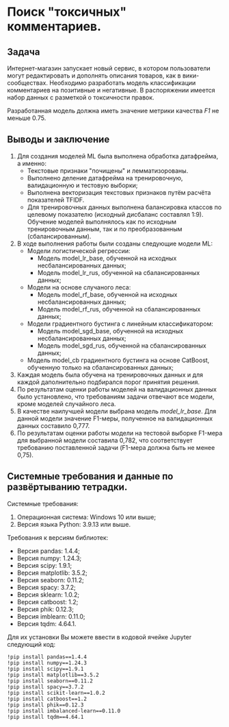 # Поиск "токсичных" комментариев.

## Задача
Интернет-магазин запускает новый сервис, в котором пользователи могут редактировать и дополнять описания товаров, как в вики-сообществах. Необходимо разработать модель классификации комментариев на позитивные и негативные. В распоряжении имеется набор данных с разметкой о токсичности правок. 

Разработанная модель должна иметь значение метрики качества *F1* не меньше 0.75. 

## Выводы и заключение
1. Для создания моделей ML была выполнена обработка датафрейма, а именно:
   - Текстовые признаки "почищены" и лемматизорованы.
   - Выполнено деление датафрейма на тренировочную, валидационную и тестовую выборки;
   - Выполнена векторизация текстовых признаков путём расчёта показателей TFIDF.
   - Для тренировочных данных выполнена балансировка классов по целевому показателю (исходный дисбаланс составлял 1:9). Обучение моделей выполнялось как по исходным тренировочным данным, так и по преобразованным (сбалансированным).
2. В ходе выполнения работы были созданы следующие модели ML:
   - Модели логистической регрессии:
      - Модель model_lr_base, обученной на исходных несбалансированных данных;
      - Модель model_lr_rus, обученной на сбалансированных данных;
   - Модели на основе случаного леса:
      - Модель model_rf_base, обученной на исходных несбалансированных данных;
      - Модель model_rf_rus, обученной на сбалансированных данных;
   - Модели градиентного бустинга с линейным классификатором:
      - Модель model_sgd_base, обученной на исходных несбалансированных данных;
      - Модель model_sgd_rus, обученной на сбалансированных данных;
   - Модель model_cb градиентного бустинга на основе CatBoost, обученную только на сбалансированных данных;
3. Каждая модель была обучена на тренировочных данных и для каждой даполнительно подбирался порог принятия решения.
4. По результатам оценки работы моделей на валидационных данных было установлено, что требованиям задачи отвечают все модели, кроме моделей случайного леса.
5. В качестве наилучшей модели выбрана модель *model_lr_base*. Для данной модели значение F1-меры, полученное на валидационных данных составило 0,777.
6. По результатам оценки работы модели на тестовой выборке F1-мера для выбранной модели составила 0,782, что соответствует требованию поставленной задачи (F1-мера должна быть не менее 0,75).

## Системные требования и данные по развёртыванию тетрадки.
Системные требования:
1. Операционная система: Windows 10 или выше;
2. Версия языка Python: 3.9.13 или выше.
   
Требования к версиям библиотек:
- Версия pandas: 1.4.4;
- Версия numpy: 1.24.3;
- Версия scipy: 1.9.1;
- Версия matplotlib: 3.5.2;
- Версия seaborn: 0.11.2;
- Версия spacy: 3.7.2;
- Версия sklearn: 1.0.2;
- Версия catboost: 1.2;
- Версия phik: 0.12.3;
- Версия imblearn: 0.11.0;
- Версия tqdm: 4.64.1.
  
Для их установки Вы можете ввести в кодовой ячейке Jupyter следующий код:
```
!pip install pandas==1.4.4
!pip install numpy==1.24.3
!pip install scipy==1.9.1
!pip install matplotlib==3.5.2
!pip install seaborn==0.11.2
!pip install spacy==3.7.2
!pip install scikit-learn==1.0.2
!pip install catboost==1.2
!pip install phik==0.12.3
!pip install imbalanced-learn==0.11.0
!pip install tqdm==4.64.1
```
